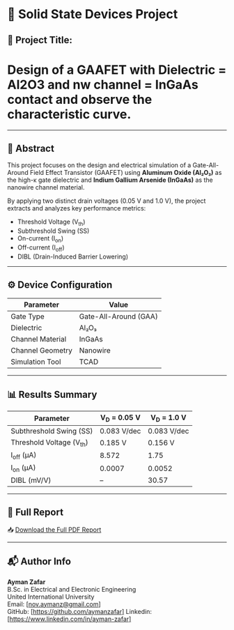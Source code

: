 # 📘 Solid State Devices Project

## 🧪 Project Title:
# Design of a GAAFET with Dielectric = Al2O3 and nw channel = InGaAs contact and observe the characteristic curve.


---

## 📄 Abstract

This project focuses on the design and electrical simulation of a Gate-All-Around Field Effect Transistor (GAAFET) using **Aluminum Oxide (Al₂O₃)** as the high-κ gate dielectric and **Indium Gallium Arsenide (InGaAs)** as the nanowire channel material.

By applying two distinct drain voltages (0.05 V and 1.0 V), the project extracts and analyzes key performance metrics:
- Threshold Voltage (V<sub>th</sub>)
- Subthreshold Swing (SS)
- On-current (I<sub>on</sub>)
- Off-current (I<sub>off</sub>)
- DIBL (Drain-Induced Barrier Lowering)

---

## ⚙️ Device Configuration

| Parameter              | Value                         |
|------------------------|-------------------------------|
| Gate Type              | Gate-All-Around (GAA)         |
| Dielectric             | Al₂O₃                         |
| Channel Material       | InGaAs                |
| Channel Geometry       | Nanowire                      |
| Simulation Tool        | TCAD                          |

---

## 📊 Results Summary

| Parameter                  | V<sub>D</sub> = 0.05 V | V<sub>D</sub> = 1.0 V |
|----------------------------|------------------------|------------------------|
| Subthreshold Swing (SS)    | 0.083 V/dec            | 0.083 V/dec            |
| Threshold Voltage (V<sub>th</sub>) | 0.185 V              | 0.156 V                |
| I<sub>off</sub> (μA)       | 8.572                  | 1.75                   |
| I<sub>on</sub> (μA)        | 0.0007                 | 0.0052                 |
| DIBL (mV/V)                | –                      | 30.57                  |

---

## 📄 Full Report

📥 [Download the Full PDF Report](./Report/Solid_State_Devices_Project_Report.pdf)

---
## 📬 Author Info

**Ayman Zafar**  
B.Sc. in Electrical and Electronic Engineering  
United International University  
Email: [nov.aymanz@gmail.com]  
GitHub: [https://github.com/aymanzafar]
Linkedin: [https://www.linkedin.com/in/ayman-zafar]


